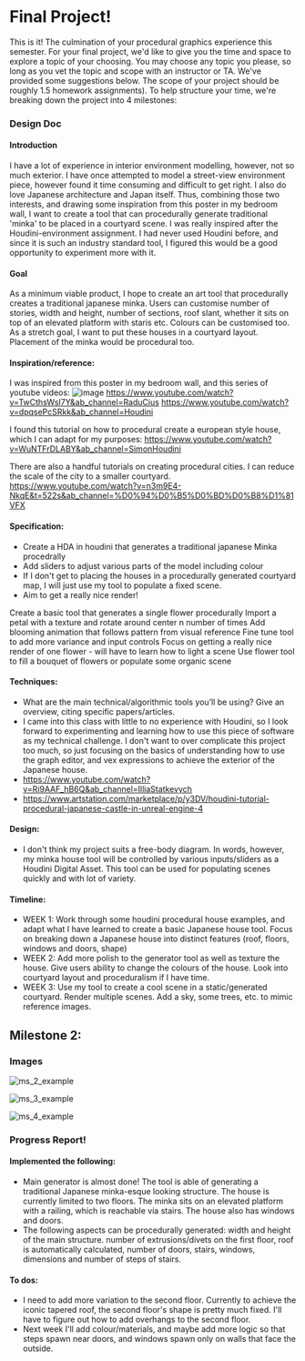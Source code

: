 # Final Project!

This is it! The culmination of your procedural graphics experience this semester. For your final project, we'd like to give you the time and space to explore a topic of your choosing. You may choose any topic you please, so long as you vet the topic and scope with an instructor or TA. We've provided some suggestions below. The scope of your project should be roughly 1.5 homework assignments). To help structure your time, we're breaking down the project into 4 milestones:

### Design Doc

#### Introduction
I have a lot of experience in interior environment modelling, however, not so much exterior. I have once attempted to model a street-view environment piece, however found it time consuming and difficult to get right. I also do love Japanese architecture and Japan itself. Thus, combining those two interests, and drawing some inspiration from this poster in my bedroom wall, I want to create a tool that can procedurally generate traditional 'minka' to be placed in a courtyard scene. I was really inspired after the Houdini-environment assignment. I had never used Houdini before, and since it is such an industry standard tool, I figured this would be a good opportunity to experiment more with it. 


#### Goal
As a minimum viable product, I hope to create an art tool that procedurally creates a traditional japanese minka. Users can customise number of stories, width and height, number of sections, roof slant, whether it sits on top of an elevated platform with staris etc. Colours can be customised too. As a stretch goal, I want to put these houses in a courtyard layout. Placement of the minka would be procedural too. 

#### Inspiration/reference:
I was inspired from this poster in my bedroom wall, and this series of youtube videos:
![image](https://user-images.githubusercontent.com/59979404/141842228-30ea29e6-5119-4356-adaa-fb21b245b9fb.png)
https://www.youtube.com/watch?v=TwCthsWsI7Y&ab_channel=RaduCius
https://www.youtube.com/watch?v=dpqsePcSRkk&ab_channel=Houdini

I found this tutorial on how to procedural create a european style house, which I can adapt for my purposes: https://www.youtube.com/watch?v=WuNTFrDLABY&ab_channel=SimonHoudini

There are also a handful tutorials on creating procedural cities. I can reduce the scale of the city to a smaller courtyard. 
https://www.youtube.com/watch?v=n3m9E4-NkqE&t=522s&ab_channel=%D0%94%D0%B5%D0%BD%D0%B8%D1%81VFX

#### Specification:
- Create a HDA in houdini that generates a traditional japanese Minka procedrally
- Add sliders to adjust various parts of the model including colour
- If I don't get to placing the houses in a procedurally generated courtyard map, I will just use my tool to populate a fixed scene. 
- Aim to get a really nice render!

Create a basic tool that generates a single flower procedurally
Import a petal with a texture and rotate around center n number of times
Add blooming animation that follows pattern from visual reference
Fine tune tool to add more variance and input controls
Focus on getting a really nice render of one flower - will have to learn how to light a scene
Use flower tool to fill a bouquet of flowers or populate some organic scene

#### Techniques:
- What are the main technical/algorithmic tools you’ll be using? Give an overview, citing specific papers/articles.
- I came into this class with little to no experience with Houdini, so I look forward to experimenting and learning how to use this piece of software as my technical challenge. I don't want to over complicate this project too much, so just focusing on the basics of understanding how to use the graph editor, and vex expressions to achieve the exterior of the Japanese house.
- https://www.youtube.com/watch?v=Ri9AAF_hB6Q&ab_channel=IlliaStatkevych
- https://www.artstation.com/marketplace/p/y3DV/houdini-tutorial-procedural-japanese-castle-in-unreal-engine-4

#### Design:
- I don't think my project suits a free-body diagram. In words, however, my minka house tool will be controlled by various inputs/sliders as a Houdini Digital Asset. This tool can be used for populating scenes quickly and with lot of variety.

#### Timeline:
- WEEK 1: Work through some houdini procedural house examples, and adapt what I have learned to create a basic Japanese house tool. Focus on breaking down a Japanese house into distinct features (roof, floors, windows and doors, shape)
- WEEK 2: Add more polish to the generator tool as well as texture the house. Give users ability to change the colours of the house. Look into courtyard layout and proceduralism if I have time.
- WEEK 3: Use my tool to create a cool scene in a static/generated courtyard. Render multiple scenes. Add a sky, some trees, etc. to mimic reference images.

## Milestone 2: 

### Images

![ms_2_example](https://user-images.githubusercontent.com/59979404/142963979-001d21b8-8c74-468a-9cae-eaf9351b54de.PNG)

![ms_3_example](https://user-images.githubusercontent.com/59979404/142963949-fd2319b9-1735-425f-9725-1c053f9e7847.PNG)

![ms_4_example](https://user-images.githubusercontent.com/59979404/142963952-1d5a8f4c-2d36-4373-8c10-aba9c59c07eb.PNG)


### Progress Report!

#### Implemented the following: 

- Main generator is almost done! The tool is able of generating a traditional Japanese minka-esque looking structure. The house is currently limited to two floors. The minka sits on an elevated platform with a railing, which is reachable via stairs. The house also has windows and doors.
- The following aspects can be procedurally generated: width and height of the main structure. number of extrusions/divets on the first floor, roof is automatically calculated, number of doors, stairs, windows, dimensions and number of steps of stairs. 

#### To dos: 
- I need to add more variation to the second floor. Currently to achieve the iconic tapered roof, the second floor's shape is pretty much fixed. I'll have to figure out how to add overhangs to the second floor.
- Next week I'll add colour/materials, and maybe add more logic so that steps spawn near doors, and windows spawn only on walls that face the outside.
